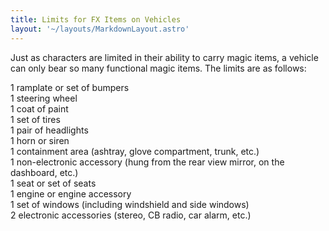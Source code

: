 ```yaml
---
title: Limits for FX Items on Vehicles
layout: '~/layouts/MarkdownLayout.astro'
---
```

Just as characters are limited in their ability to carry magic items, a
vehicle can only bear so many functional magic items. The limits are as
follows:

1 ramplate or set of bumpers  
1 steering wheel  
1 coat of paint  
1 set of tires  
1 pair of headlights  
1 horn or siren  
1 containment area (ashtray, glove compartment, trunk, etc.)  
1 non-electronic accessory (hung from the rear view mirror, on the dashboard,
etc.)  
1 seat or set of seats  
1 engine or engine accessory  
1 set of windows (including windshield and side windows)  
2 electronic accessories (stereo, CB radio, car alarm, etc.)  

